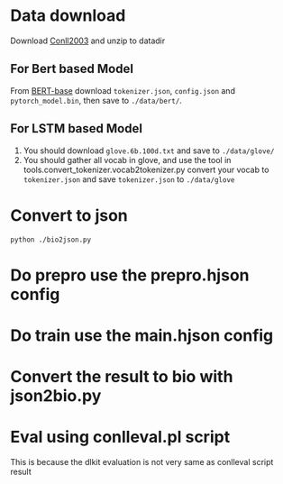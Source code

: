 # Data download

Download [Conll2003](https://data.deepai.org/conll2003.zip) and unzip to datadir

## For Bert based Model
From [BERT-base](https://huggingface.co/bert-base-cased/tree/main) download `tokenizer.json`, `config.json` and `pytorch_model.bin`, then save to `./data/bert/`.

## For LSTM based Model
1. You should download `glove.6b.100d.txt` and save to `./data/glove/`
2. You should gather all vocab in glove, and use the tool in tools.convert_tokenizer.vocab2tokenizer.py convert your vocab to `tokenizer.json` and save `tokenizer.json` to `./data/glove`
 
# Convert to json

```
python ./bio2json.py 
```

# Do prepro use the prepro.hjson config

# Do train use the main.hjson config

# Convert the result to bio with json2bio.py

# Eval using conlleval.pl script

 This is because the dlkit evaluation is not very same as conlleval script result
